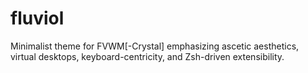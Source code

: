 fluviol
=======

Minimalist theme for FVWM[-Crystal] emphasizing ascetic aesthetics, virtual desktops, keyboard-centricity, and Zsh-driven extensibility.